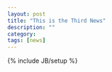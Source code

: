 ```yaml
---
layout: post
title: "This is the Third News"
description: ""
category: 
tags: [news]
---
```

{% include JB/setup %}

